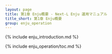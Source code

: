```yaml
---
layout: page
title: 第1章 Enju概要 - Next-L Enju 運用マニュアル
title_short: 第1章 Enju概要
group: enju_operation
---
```


{% include  enju_introduction.md %}

{% include enju_operation/toc.md %}

